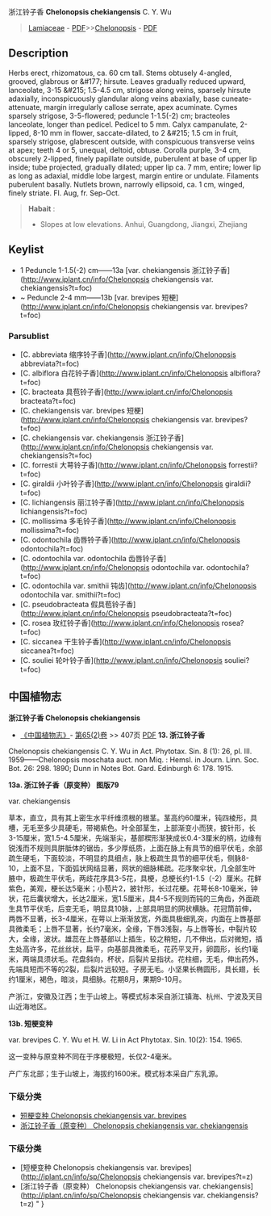浙江铃子香 **Chelonopsis chekiangensis** C. Y. Wu

> [Lamiaceae](http://www.iplant.cn/info/Lamiaceae?t=foc) - [PDF](http://www.iplant.cn/foc/pdf/Lamiaceae.pdf)>>[Chelonopsis](http://www.iplant.cn/info/Chelonopsis?t=foc) - [PDF](http://www.iplant.cn/foc/pdf/Chelonopsis.pdf)

## Description

Herbs erect, rhizomatous, ca. 60 cm tall. Stems obtusely 4-angled, grooved, glabrous or &amp;#177; hirsute. Leaves gradually reduced upward, lanceolate, 3-15 &amp;#215; 1.5-4.5 cm, strigose along veins, sparsely hirsute adaxially, inconspicuously glandular along veins abaxially, base cuneate-attenuate, margin irregularly callose serrate, apex acuminate. Cymes sparsely strigose, 3-5-flowered; peduncle 1-1.5(-2) cm; bracteoles lanceolate, longer than pedicel. Pedicel to 5 mm. Calyx campanulate, 2-lipped, 8-10 mm in flower, saccate-dilated, to 2 &amp;#215; 1.5 cm in fruit, sparsely strigose, glabrescent outside, with conspicuous transverse veins at apex; teeth 4 or 5, unequal, deltoid, obtuse. Corolla purple, 3-4 cm, obscurely 2-lipped, finely papillate outside, puberulent at base of upper lip inside; tube projected, gradually dilated; upper lip ca. 7 mm, entire; lower lip as long as adaxial, middle lobe largest, margin entire or undulate. Filaments puberulent basally. Nutlets brown, narrowly ellipsoid, ca. 1 cm, winged, finely striate. Fl. Aug, fr. Sep-Oct.
> **Habait** : 
>* Slopes at low elevations. Anhui, Guangdong, Jiangxi, Zhejiang
## Keylist

* 1 Peduncle 1-1.5(-2) cm——13a  [var. chekiangensis 浙江铃子香](http://www.iplant.cn/info/Chelonopsis chekiangensis var. chekiangensis?t=foc)
* ~ Peduncle 2-4 mm——13b  [var. brevipes 短梗](http://www.iplant.cn/info/Chelonopsis chekiangensis var. brevipes?t=foc)

### Parsublist

* [C.  abbreviata  缩序铃子香](http://www.iplant.cn/info/Chelonopsis abbreviata?t=foc)
* [C.  albiflora  白花铃子香](http://www.iplant.cn/info/Chelonopsis albiflora?t=foc)
* [C.  bracteata  具苞铃子香](http://www.iplant.cn/info/Chelonopsis bracteata?t=foc)
* [C.  chekiangensis var. brevipes  短梗](http://www.iplant.cn/info/Chelonopsis chekiangensis var. brevipes?t=foc)
* [C.  chekiangensis var. chekiangensis  浙江铃子香](http://www.iplant.cn/info/Chelonopsis chekiangensis var. chekiangensis?t=foc)
* [C.  forrestii  大萼铃子香](http://www.iplant.cn/info/Chelonopsis forrestii?t=foc)
* [C.  giraldii  小叶铃子香](http://www.iplant.cn/info/Chelonopsis giraldii?t=foc)
* [C.  lichiangensis  丽江铃子香](http://www.iplant.cn/info/Chelonopsis lichiangensis?t=foc)
* [C.  mollissima  多毛铃子香](http://www.iplant.cn/info/Chelonopsis mollissima?t=foc)
* [C.  odontochila  齿唇铃子香](http://www.iplant.cn/info/Chelonopsis odontochila?t=foc)
* [C.  odontochila var. odontochila  齿唇铃子香](http://www.iplant.cn/info/Chelonopsis odontochila var. odontochila?t=foc)
* [C.  odontochila var. smithii  钝齿](http://www.iplant.cn/info/Chelonopsis odontochila var. smithii?t=foc)
* [C.  pseudobracteata  假具苞铃子香](http://www.iplant.cn/info/Chelonopsis pseudobracteata?t=foc)
* [C.  rosea  玫红铃子香](http://www.iplant.cn/info/Chelonopsis rosea?t=foc)
* [C.  siccanea  干生铃子香](http://www.iplant.cn/info/Chelonopsis siccanea?t=foc)
* [C.  souliei  轮叶铃子香](http://www.iplant.cn/info/Chelonopsis souliei?t=foc)

## 中国植物志

**浙江铃子香 Chelonopsis chekiangensis**

* [《中国植物志》](http://www.iplant.cn/frps)- [第65(2)卷](http://www.iplant.cn/frps/vol/65(2)) >> 407页 [PDF](http://www.iplant.cn/frps/pdf/65(2)/407.PDF)
**13. 浙江铃子香**

Chelonopsis chekiangensis C. Y. Wu in Act. Phytotax. Sin. 8 (1): 26, pl. III. 1959——Chelonopsis moschata auct. non Miq. : Hemsl. in Journ. Linn. Soc. Bot. 26: 298. 1890; Dunn in Notes Bot. Gard. Edinburgh 6: 178. 1915.

**13a. 浙江铃子香（原变种）  图版79**

var. chekiangensis

草本，直立，具有其上密生水平纤维须根的根茎。茎高约60厘米，钝四棱形，具槽，无毛至多少具硬毛，带褐紫色。叶全部茎生，上部渐变小而狭，披针形，长3-15厘米，宽1.5-4.5厘米，先端渐尖，基部楔形渐狭成长0.4-3厘米的柄，边缘有锐浅而不规则具胼胝体的锯齿，多少厚纸质，上面在脉上有具节的细平伏毛，余部疏生硬毛，下面较淡，不明显的具细点，脉上极疏生具节的细平伏毛，侧脉8-10，上面不显，下面弧状网结显著，网状的细脉稀疏。花序聚伞状，几全部生叶腋中，极疏生平伏毛，两歧花序具3-5花，具梗，总梗长约1-1.5（-2）厘米。花鲜紫色，美观，梗长达5毫米；小苞片2，披针形，长过花梗。花萼长8-10毫米，钟状，花后囊状增大，长达2厘米，宽1.5厘米，具4-5不规则而钝的三角齿，外面疏生具节平伏毛，后变无毛，明显具10脉，上部具明显的网状横脉。花冠筒前伸，两唇不显著，长3-4厘米，在萼以上渐渐放宽，外面具极细乳突，内面在上唇基部具微柔毛；上唇不显著，长约7毫米，全缘，下唇3浅裂，与上唇等长，中裂片较大，全缘，波状。雄蕊在上唇基部以上插生，较之稍短，几不伸出，后对微短，插生处高许多，花丝丝状，扁平，向基部具微柔毛，花药平叉开，卵圆形，长约1毫米，两端具须状毛。花盘斜向，杯状，后裂片呈指状。花柱细，无毛，伸出药外，先端具短而不等的2裂，后裂片远较短。子房无毛。小坚果长椭圆形，具长翅，长约1厘米，褐色，暗淡，具细脉。花期8月，果期9-10月。

产浙江，安徽及江西；生于山坡上。等模式标本采自浙江镇海、杭州、宁波及天目山近海地区。

**13b. 短梗变种**

var. brevipes C. Y. Wu et H. W. Li in Act Phytotax. Sin. 10(2): 154. 1965.

这一变种与原变种不同在于序梗极短，长仅2-4毫米。

产广东北部；生于山坡上，海拔约1600米。模式标本采自广东乳源。

### 下级分类
* [短梗变种  Chelonopsis chekiangensis var. brevipes](Chelonopsis-chekiangensis-var-brevipes-短梗浙江铃子香.md)
* [浙江铃子香（原变种）  Chelonopsis chekiangensis var. chekiangensis](Chelonopsis-chekiangensis-var-chekiangensis-浙江铃子香(原变种).md)

### 下级分类
* [短梗变种  Chelonopsis chekiangensis var. brevipes](http://iplant.cn/info/sp/Chelonopsis chekiangensis var. brevipes?t=z)
* [浙江铃子香（原变种）  Chelonopsis chekiangensis var. chekiangensis](http://iplant.cn/info/sp/Chelonopsis chekiangensis var. chekiangensis?t=z)
"
}